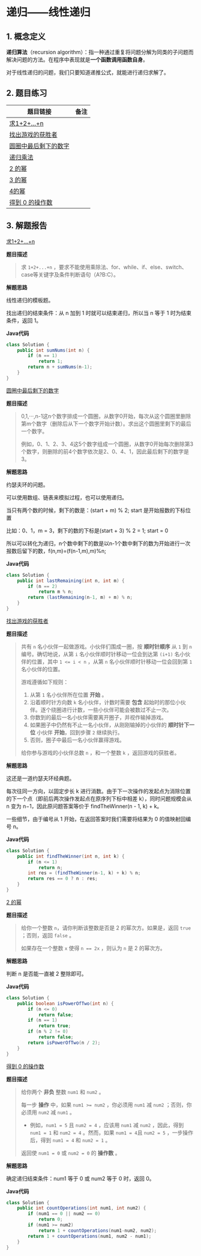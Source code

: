 # 递归——线性递归

## 1. 概念定义

**递归算法**（recursion algorithm）：指一种通过重复将问题分解为同类的子问题而解决问题的方法。在程序中表现就是**一个函数调用函数自身**。

对于线性递归的问题，我们只要知道递推公式，就能进行递归求解了。

## 2. 题目练习

| 题目链接                                                     | 备注 |
| ------------------------------------------------------------ | ---- |
| [求1+2+…+n](https://leetcode.cn/problems/qiu-12n-lcof/)      |      |
| [找出游戏的获胜者](https://leetcode.cn/problems/find-the-winner-of-the-circular-game/) |      |
| [圆圈中最后剩下的数字](https://leetcode.cn/problems/yuan-quan-zhong-zui-hou-sheng-xia-de-shu-zi-lcof/) |      |
| [递归乘法](https://leetcode.cn/problems/recursive-mulitply-lcci/) |      |
| [2 的幂](https://leetcode.cn/problems/power-of-two/)         |      |
| [3 的幂](https://leetcode.cn/problems/power-of-three/)       |      |
| [4的幂](https://leetcode.cn/problems/power-of-four/)         |      |
| [得到 0 的操作数](https://leetcode.cn/problems/count-operations-to-obtain-zero/) |      |



## 3. 解题报告

[求1+2+…+n](https://leetcode.cn/problems/qiu-12n-lcof/)

**题目描述**

> 求 `1+2+...+n` ，要求不能使用乘除法、for、while、if、else、switch、case等关键字及条件判断语句（A?B:C）。

**解题思路**

线性递归的模板题。

找出递归的结束条件：从 n 加到 1 时就可以结束递归，所以当 n 等于 1 时为结束条件，返回 1。

**Java代码**

```java
class Solution {
    public int sumNums(int n) {
        if (n == 1)
            return 1;
        return n + sumNums(n-1);
    }
}
```

[圆圈中最后剩下的数字](https://leetcode.cn/problems/yuan-quan-zhong-zui-hou-sheng-xia-de-shu-zi-lcof/)

**题目描述**

> 0,1,···,n-1这n个数字排成一个圆圈，从数字0开始，每次从这个圆圈里删除第m个数字（删除后从下一个数字开始计数）。求出这个圆圈里剩下的最后一个数字。
>
> 例如，0、1、2、3、4这5个数字组成一个圆圈，从数字0开始每次删除第3个数字，则删除的前4个数字依次是2、0、4、1，因此最后剩下的数字是3。

**解题思路**

约瑟夫环的问题。

可以使用数组、链表来模拟过程，也可以使用递归。

当只有两个数的时候，剩下的数是：(start + m) % 2;  start 是开始报数的下标位置

比如：0、1，m = 3，剩下的数的下标是(start + 3) % 2 = 1; start = 0

所以可以转化为递归，n个数中剩下的数是以n-1个数中剩下的数为开始进行一次报数后留下的数，f(n,m)=(f(n-1,m),m)%n;

**Java代码**

```java
class Solution {
    public int lastRemaining(int n, int m) {
        if (n == 2)
            return m % n;
        return (lastRemaining(n-1, m) + m) % n;
    }
}
```

[找出游戏的获胜者](https://leetcode.cn/problems/find-the-winner-of-the-circular-game/)

**题目描述**

> 共有 `n` 名小伙伴一起做游戏。小伙伴们围成一圈，按 **顺时针顺序** 从 `1` 到 `n` 编号。确切地说，从第 `i` 名小伙伴顺时针移动一位会到达第 `(i+1)` 名小伙伴的位置，其中 `1 <= i < n` ，从第 `n` 名小伙伴顺时针移动一位会回到第 `1` 名小伙伴的位置。
>
> 游戏遵循如下规则：
>
> 1. 从第 `1` 名小伙伴所在位置 **开始** 。
> 2. 沿着顺时针方向数 `k` 名小伙伴，计数时需要 **包含** 起始时的那位小伙伴。逐个绕圈进行计数，一些小伙伴可能会被数过不止一次。
> 3. 你数到的最后一名小伙伴需要离开圈子，并视作输掉游戏。
> 4. 如果圈子中仍然有不止一名小伙伴，从刚刚输掉的小伙伴的 **顺时针下一位** 小伙伴 **开始**，回到步骤 `2` 继续执行。
> 5. 否则，圈子中最后一名小伙伴赢得游戏。
>
> 给你参与游戏的小伙伴总数 `n` ，和一个整数 `k` ，返回游戏的获胜者。

**解题思路**

这还是一道约瑟夫环经典题。

每次往同一方向，以固定步长 k 进行消数。由于下一次操作的发起点为消除位置的下一个点（即前后两次操作发起点在原序列下标中相差 k），同时问题规模会从 n 变为 n−1，因此原问题答案等价于 findTheWinner(n - 1, k) + k。

一些细节，由于编号从 1 开始，在返回答案时我们需要将结果为 0 的值映射回编号 n。

**Java代码**

```java
class Solution {
    public int findTheWinner(int n, int k) {
        if (n <= 1)
            return n;
        int res = (findTheWinner(n-1, k) + k) % n;
        return res == 0 ? n : res;
    }
}
```

[2 的幂](https://leetcode.cn/problems/power-of-two/)

**题目描述**

> 给你一个整数 `n`，请你判断该整数是否是 2 的幂次方。如果是，返回 `true` ；否则，返回 `false` 。
>
> 如果存在一个整数 `x` 使得 `n == 2x` ，则认为 `n` 是 2 的幂次方。

**解题思路**

判断 n 是否能一直被 2 整除即可。

**Java代码**

```java
class Solution {
    public boolean isPowerOfTwo(int n) {
        if (n <= 0)
            return false;
        if (n == 1)
            return true;
        if (n % 2 != 0)
            return false;
        return isPowerOfTwo(n / 2);
    }
}
```

[得到 0 的操作数](https://leetcode.cn/problems/count-operations-to-obtain-zero/)

**题目描述**

> 给你两个 **非负** 整数 `num1` 和 `num2` 。
>
> 每一步 **操作** 中，如果 `num1 >= num2` ，你必须用 `num1` 减 `num2` ；否则，你必须用 `num2` 减 `num1` 。
>
> - 例如，`num1 = 5` 且 `num2 = 4` ，应该用 `num1` 减 `num2` ，因此，得到 `num1 = 1` 和 `num2 = 4` 。然而，如果 `num1 = 4`且 `num2 = 5` ，一步操作后，得到 `num1 = 4` 和 `num2 = 1` 。
>
> 返回使 `num1 = 0` 或 `num2 = 0` 的 **操作数** 。

**解题思路**

确定递归结束条件：num1 等于 0 或 num2 等于 0 时，返回 0。

**Java代码**

```java
class Solution {
    public int countOperations(int num1, int num2) {
        if (num1 == 0 || num2 == 0)
            return 0;
        if (num1 >= num2)
            return 1 + countOperations(num1-num2, num2);
        return 1 + countOperations(num1, num2 - num1);
    }
}
```

